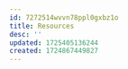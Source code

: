 ```yaml
---
id: 7272514wvvn78ppl0gxbz1o
title: Resources
desc: ''
updated: 1725405136244
created: 1724867449827
---
```

